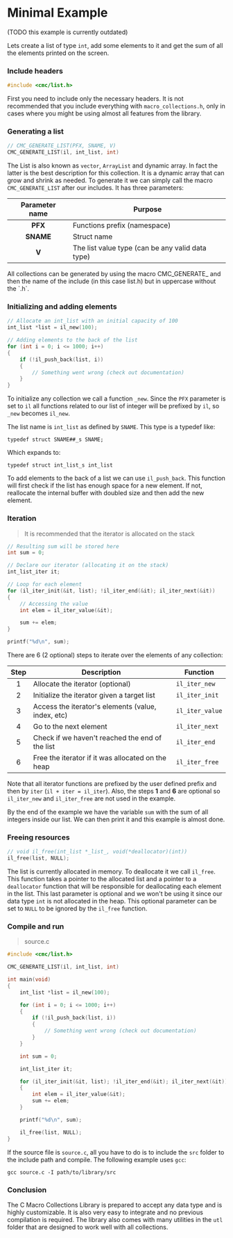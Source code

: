# Minimal Example

(TODO this example is currently outdated)

Lets create a list of type `int`, add some elements to it and get the sum of all the elements printed on the screen.

### Include headers

```c
#include <cmc/list.h>
```

First you need to include only the necessary headers. It is not recommended that you include everything with `macro_collections.h`, only in cases where you might be using almost all features from the library.

### Generating a list

```c
// CMC_GENERATE_LIST(PFX, SNAME, V)
CMC_GENERATE_LIST(il, int_list, int)
```

The List is also known as `vector`, `ArrayList` and dynamic array. In fact the latter is the best description for this collection. It is a dynamic array that can grow and shrink as needed. To generate it we can simply call the macro `CMC_GENERATE_LIST` after our includes. It has three parameters:

| Parameter name | Purpose |
| :------------: | ------- |
| __PFX__        | Functions prefix (namespace) |
| __SNAME__      | Struct name |
| __V__          | The list value type (can be any valid data type) |

<aside class="notice">
All collections can be generated by using the macro CMC_GENERATE_ and then the name of the include (in this case list.h) but in uppercase without the `.h`.
</aside>

### Initializing and adding elements

```c
// Allocate an int_list with an initial capacity of 100
int_list *list = il_new(100);

// Adding elements to the back of the list
for (int i = 0; i <= 1000; i++)
{
    if (!il_push_back(list, i))
    {
        // Something went wrong (check out documentation)
    }
}
```

To initialize any collection we call a function `_new`. Since the `PFX` parameter is set to `il` all functions related to our list of integer will be prefixed by `il`, so `_new` becomes `il_new`.

The list name is `int_list` as defined by `SNAME`. This type is a typedef like:

`typedef struct SNAME##_s SNAME;`

Which expands to:

`typedef struct int_list_s int_list`

To add elements to the back of a list we can use `il_push_back`. This function will first check if the list has enough space for a new element. If not, reallocate the internal buffer with doubled size and then add the new element.

### Iteration

> It is recommended that the iterator is allocated on the stack

```c
// Resulting sum will be stored here
int sum = 0;

// Declare our iterator (allocating it on the stack)
int_list_iter it;

// Loop for each element
for (il_iter_init(&it, list); !il_iter_end(&it); il_iter_next(&it))
{
    // Accessing the value
    int elem = il_iter_value(&it);

    sum += elem;
}

printf("%d\n", sum);
```

There are 6 (2 optional) steps to iterate over the elements of any collection:

| Step | Description | Function |
| :--: | ----------- | -------- |
| 1    | Allocate the iterator (optional) | `il_iter_new`   |
| 2    | Initialize the iterator given a target list | `il_iter_init`  |
| 3    | Access the iterator's elements (value, index, etc) | `il_iter_value` |
| 4    | Go to the next element | `il_iter_next`  |
| 5    | Check if we haven't reached the end of the list | `il_iter_end`   |
| 6    | Free the iterator if it was allocated on the heap | `il_iter_free`  |

Note that all iterator functions are prefixed by the user defined prefix and then by `iter` (`il + iter = il_iter`). Also, the steps __1__ and __6__ are optional so `il_iter_new` and `il_iter_free` are not used in the example.

By the end of the example we have the variable `sum` with the sum of all integers inside our list. We can then print it and this example is almost done.

### Freeing resources

```c
// void il_free(int_list *_list_, void(*deallocator)(int))
il_free(list, NULL);
```

The list is currently allocated in memory. To deallocate it we call `il_free`. This function takes a pointer to the allocated list and a pointer to a `deallocator` function that will be responsible for deallocating each element in the list. This last parameter is optional and we won't be using it since our data type `int` is not allocated in the heap. This optional parameter can be set to `NULL` to be ignored by the `il_free` function.

### Compile and run

> source.c

```c
#include <cmc/list.h>

CMC_GENERATE_LIST(il, int_list, int)

int main(void)
{
    int_list *list = il_new(100);

    for (int i = 0; i <= 1000; i++)
    {
        if (!il_push_back(list, i))
        {
            // Something went wrong (check out documentation)
        }
    }

    int sum = 0;

    int_list_iter it;

    for (il_iter_init(&it, list); !il_iter_end(&it); il_iter_next(&it))
    {
        int elem = il_iter_value(&it);
        sum += elem;
    }

    printf("%d\n", sum);

    il_free(list, NULL);
}
```

If the source file is `source.c`, all you have to do is to include the `src` folder to the include path and compile. The following example uses `gcc`:

`gcc source.c -I path/to/library/src`

### Conclusion

The C Macro Collections Library is prepared to accept any data type and is highly customizable. It is also very easy to integrate and no previous compilation is required. The library also comes with many utilities in the `utl` folder that are designed to work well with all collections.
